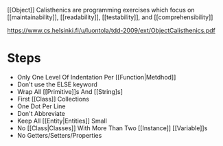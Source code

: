 [[Object]] Calisthenics are programming exercises which focus on [[maintainability]], [[readability]], [[testability]], and [[comprehensibility]]

https://www.cs.helsinki.fi/u/luontola/tdd-2009/ext/ObjectCalisthenics.pdf

# Steps

 - Only One Level Of Indentation Per [[Function|Metdhod]]
 - Don't use the ELSE keyword
 - Wrap All [[Primitive]]s And [[String]s]
 - First [[Class]] Collections
 - One Dot Per Line
 - Don't Abbreviate
 - Keep All [[Entity|Entities]] Small
 - No [[Class|Classes]] With More Than Two [[Instance]] [[Variable]]s
 - No Getters/Setters/Properties
